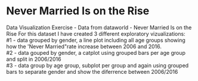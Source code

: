 # Never Married Is on the Rise
Data Visualization Exercise - Data from dataworld - Never Married Is on the Rise
For this dataset I have created 3 different exploratory vizualizations:  
#1 - data grouped by gender, a line plot including all age groups showing how the 'Never Married"rate increase between 2006 and 2016.  
#2 - data gouped by gender, a catplot using grouped bars per age group and split in 2006/2016  
#3 - data group by age group, subplot per group and again using grouped bars to separate gender and show the diferrence between 2006/2016   
